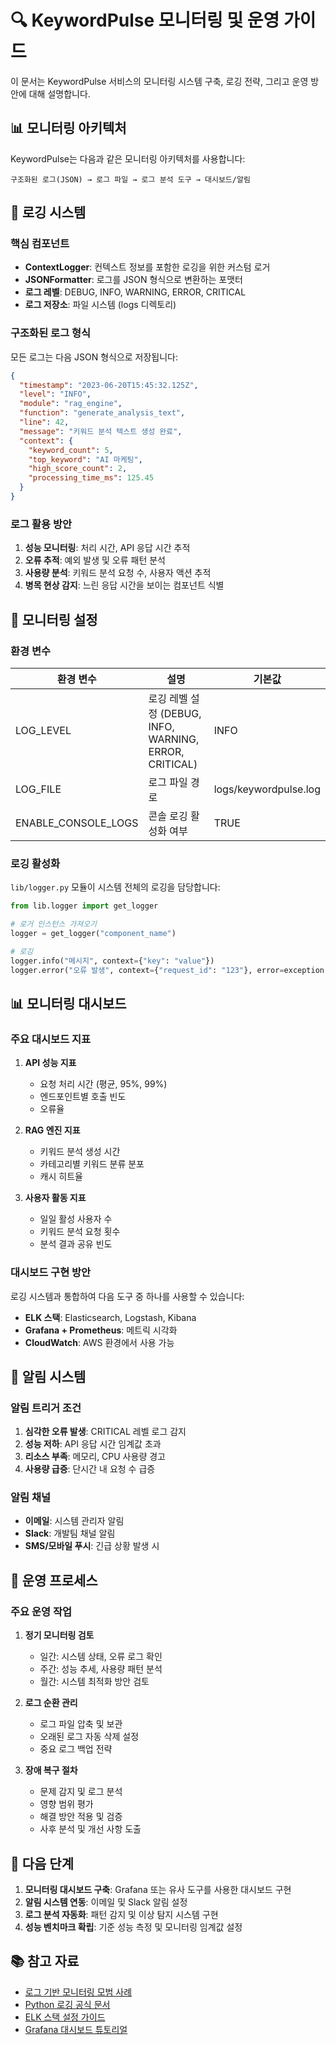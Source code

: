 # 🔍 KeywordPulse 모니터링 및 운영 가이드

이 문서는 KeywordPulse 서비스의 모니터링 시스템 구축, 로깅 전략, 그리고 운영 방안에 대해 설명합니다.

## 📊 모니터링 아키텍처

KeywordPulse는 다음과 같은 모니터링 아키텍처를 사용합니다:

```
구조화된 로그(JSON) → 로그 파일 → 로그 분석 도구 → 대시보드/알림
```

## 📝 로깅 시스템

### 핵심 컴포넌트

- **ContextLogger**: 컨텍스트 정보를 포함한 로깅을 위한 커스텀 로거
- **JSONFormatter**: 로그를 JSON 형식으로 변환하는 포맷터
- **로그 레벨**: DEBUG, INFO, WARNING, ERROR, CRITICAL
- **로그 저장소**: 파일 시스템 (logs 디렉토리)

### 구조화된 로그 형식

모든 로그는 다음 JSON 형식으로 저장됩니다:

```json
{
  "timestamp": "2023-06-20T15:45:32.125Z",
  "level": "INFO",
  "module": "rag_engine",
  "function": "generate_analysis_text",
  "line": 42,
  "message": "키워드 분석 텍스트 생성 완료",
  "context": {
    "keyword_count": 5,
    "top_keyword": "AI 마케팅",
    "high_score_count": 2,
    "processing_time_ms": 125.45
  }
}
```

### 로그 활용 방안

1. **성능 모니터링**: 처리 시간, API 응답 시간 추적
2. **오류 추적**: 예외 발생 및 오류 패턴 분석
3. **사용량 분석**: 키워드 분석 요청 수, 사용자 액션 추적
4. **병목 현상 감지**: 느린 응답 시간을 보이는 컴포넌트 식별

## 🔧 모니터링 설정

### 환경 변수

| 환경 변수 | 설명 | 기본값 |
|----------|------|--------|
| LOG_LEVEL | 로깅 레벨 설정 (DEBUG, INFO, WARNING, ERROR, CRITICAL) | INFO |
| LOG_FILE | 로그 파일 경로 | logs/keywordpulse.log |
| ENABLE_CONSOLE_LOGS | 콘솔 로깅 활성화 여부 | TRUE |

### 로깅 활성화

`lib/logger.py` 모듈이 시스템 전체의 로깅을 담당합니다:

```python
from lib.logger import get_logger

# 로거 인스턴스 가져오기
logger = get_logger("component_name")

# 로깅
logger.info("메시지", context={"key": "value"})
logger.error("오류 발생", context={"request_id": "123"}, error=exception)
```

## 📊 모니터링 대시보드 

### 주요 대시보드 지표

1. **API 성능 지표**
   - 요청 처리 시간 (평균, 95%, 99%)
   - 엔드포인트별 호출 빈도
   - 오류율

2. **RAG 엔진 지표**
   - 키워드 분석 생성 시간
   - 카테고리별 키워드 분류 분포
   - 캐시 히트율

3. **사용자 활동 지표**
   - 일일 활성 사용자 수
   - 키워드 분석 요청 횟수
   - 분석 결과 공유 빈도

### 대시보드 구현 방안

로깅 시스템과 통합하여 다음 도구 중 하나를 사용할 수 있습니다:

- **ELK 스택**: Elasticsearch, Logstash, Kibana
- **Grafana + Prometheus**: 메트릭 시각화
- **CloudWatch**: AWS 환경에서 사용 가능

## 🚨 알림 시스템

### 알림 트리거 조건

1. **심각한 오류 발생**: CRITICAL 레벨 로그 감지
2. **성능 저하**: API 응답 시간 임계값 초과
3. **리소스 부족**: 메모리, CPU 사용량 경고
4. **사용량 급증**: 단시간 내 요청 수 급증

### 알림 채널

- **이메일**: 시스템 관리자 알림
- **Slack**: 개발팀 채널 알림
- **SMS/모바일 푸시**: 긴급 상황 발생 시

## 🔄 운영 프로세스

### 주요 운영 작업

1. **정기 모니터링 검토**
   - 일간: 시스템 상태, 오류 로그 확인
   - 주간: 성능 추세, 사용량 패턴 분석
   - 월간: 시스템 최적화 방안 검토

2. **로그 순환 관리**
   - 로그 파일 압축 및 보관
   - 오래된 로그 자동 삭제 설정
   - 중요 로그 백업 전략

3. **장애 복구 절차**
   - 문제 감지 및 로그 분석
   - 영향 범위 평가
   - 해결 방안 적용 및 검증
   - 사후 분석 및 개선 사항 도출

## 🚀 다음 단계

1. **모니터링 대시보드 구축**: Grafana 또는 유사 도구를 사용한 대시보드 구현
2. **알림 시스템 연동**: 이메일 및 Slack 알림 설정
3. **로그 분석 자동화**: 패턴 감지 및 이상 탐지 시스템 구현
4. **성능 벤치마크 확립**: 기준 성능 측정 및 모니터링 임계값 설정

## 📚 참고 자료

- [로그 기반 모니터링 모범 사례](https://example.com/monitoring-best-practices)
- [Python 로깅 공식 문서](https://docs.python.org/3/library/logging.html)
- [ELK 스택 설정 가이드](https://www.elastic.co/guide/index.html)
- [Grafana 대시보드 튜토리얼](https://grafana.com/tutorials/) 
